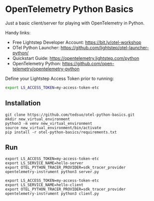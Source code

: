 # OpenTelemetry Python Basics

Just a basic client/server for playing with OpenTelemetry in Python.

Handy links:

* Free Lightstep Developer Account: https://bit.ly/otel-workshop
* OTel Python Launcher: https://github.com/lightstep/otel-launcher-python/
* Quickstart Guide: https://opentelemetry.lightstep.com/python
* OpenTelemetry Python: https://github.com/open-telemetry/opentelemetry-python

Define your Lightstep Access Token prior to running:

```sh
export LS_ACCESS_TOKEN=my-access-token-etc
```

## Installation
```
git clone https://github.com/tedsuo/otel-python-basics.git
mkdir new_virtual_environment
python3 -m venv new_virtual_environment
source new_virtual_environment/bin/activate
pip install -r otel-python-basics/requirements.txt
```

## Run

```
export LS_ACCESS_TOKEN=my-access-token-etc
export LS_SERVICE_NAME=hello-server
export OTEL_PYTHON_TRACER_PROVIDER=sdk_tracer_provider
opentelemetry-instrument python3 server.py
```

```
export LS_ACCESS_TOKEN=my-access-token-etc
export LS_SERVICE_NAME=hello-client
export OTEL_PYTHON_TRACER_PROVIDER=sdk_tracer_provider
opentelemetry-instrument python3 client.py
```
